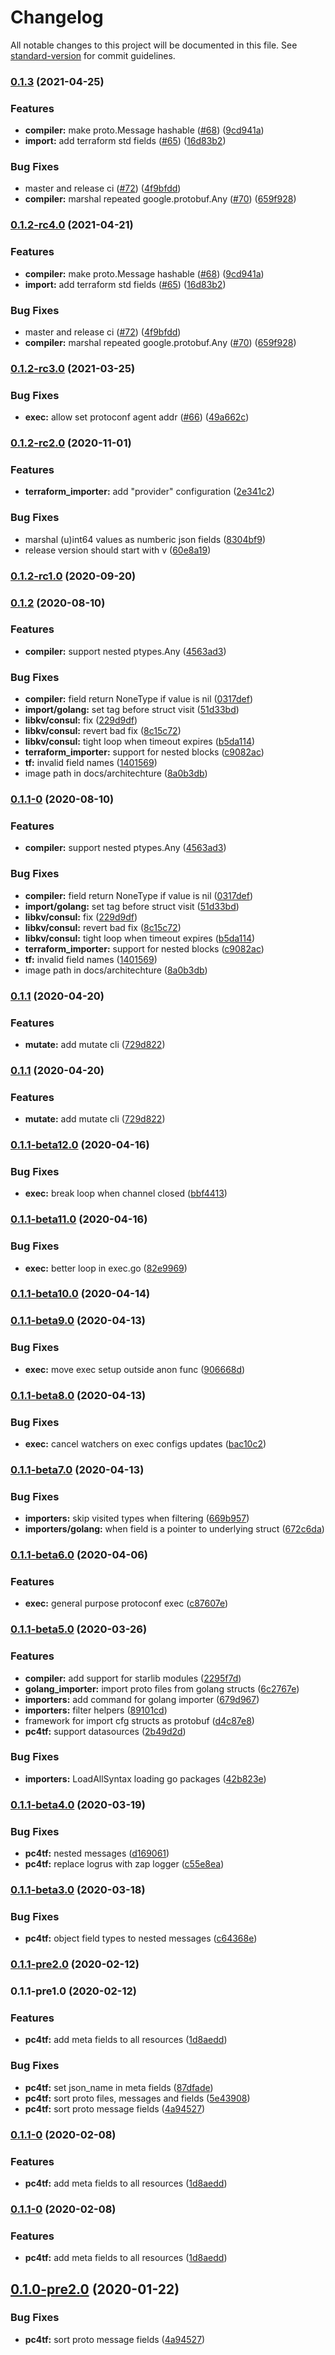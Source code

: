 # Changelog

All notable changes to this project will be documented in this file. See [standard-version](https://github.com/conventional-changelog/standard-version) for commit guidelines.

### [0.1.3](https://github.com/protoconf/protoconf/compare/v0.1.2-rc3.0...v0.1.3) (2021-04-25)


### Features

* **compiler:** make proto.Message hashable ([#68](https://github.com/protoconf/protoconf/issues/68)) ([9cd941a](https://github.com/protoconf/protoconf/commit/9cd941a6d25d2451307f8ed5023789a195425505))
* **import:** add terraform std fields ([#65](https://github.com/protoconf/protoconf/issues/65)) ([16d83b2](https://github.com/protoconf/protoconf/commit/16d83b22e9a0f75c1c9f74caf82835357fb03c00))


### Bug Fixes

* master and release ci ([#72](https://github.com/protoconf/protoconf/issues/72)) ([4f9bfdd](https://github.com/protoconf/protoconf/commit/4f9bfdd08972affc519663b881c46cbc111d4701))
* **compiler:** marshal repeated google.protobuf.Any ([#70](https://github.com/protoconf/protoconf/issues/70)) ([659f928](https://github.com/protoconf/protoconf/commit/659f9285d0d8c80865e576a3dbe2bbcb123497f6))

### [0.1.2-rc4.0](https://github.com/protoconf/protoconf/compare/v0.1.2-rc3.0...v0.1.2-rc4.0) (2021-04-21)


### Features

* **compiler:** make proto.Message hashable ([#68](https://github.com/protoconf/protoconf/issues/68)) ([9cd941a](https://github.com/protoconf/protoconf/commit/9cd941a6d25d2451307f8ed5023789a195425505))
* **import:** add terraform std fields ([#65](https://github.com/protoconf/protoconf/issues/65)) ([16d83b2](https://github.com/protoconf/protoconf/commit/16d83b22e9a0f75c1c9f74caf82835357fb03c00))


### Bug Fixes

* master and release ci ([#72](https://github.com/protoconf/protoconf/issues/72)) ([4f9bfdd](https://github.com/protoconf/protoconf/commit/4f9bfdd08972affc519663b881c46cbc111d4701))
* **compiler:** marshal repeated google.protobuf.Any ([#70](https://github.com/protoconf/protoconf/issues/70)) ([659f928](https://github.com/protoconf/protoconf/commit/659f9285d0d8c80865e576a3dbe2bbcb123497f6))

### [0.1.2-rc3.0](https://github.com/protoconf/protoconf/compare/v0.1.2-rc2.0...v0.1.2-rc3.0) (2021-03-25)


### Bug Fixes

* **exec:** allow set protoconf agent addr ([#66](https://github.com/protoconf/protoconf/issues/66)) ([49a662c](https://github.com/protoconf/protoconf/commit/49a662cfe9d299b39d91670f48f602ba08559596))

### [0.1.2-rc2.0](https://github.com/protoconf/protoconf/compare/v0.1.2-rc1.0...v0.1.2-rc2.0) (2020-11-01)


### Features

* **terraform_importer:** add "provider" configuration ([2e341c2](https://github.com/protoconf/protoconf/commit/2e341c2493004b4871a28e7c0571c1c1460bbf1c))


### Bug Fixes

* marshal (u)int64 values as numberic json fields ([8304bf9](https://github.com/protoconf/protoconf/commit/8304bf99bb93751280c597a8f85831ab2c8e2aec))
* release version should start with v ([60e8a19](https://github.com/protoconf/protoconf/commit/60e8a19e4b98feb1316fa205673853a736353d59))

### [0.1.2-rc1.0](https://github.com/protoconf/protoconf/compare/v0.1.2...v0.1.2-rc1.0) (2020-09-20)

### [0.1.2](https://github.com/protoconf/protoconf/compare/v0.1.1...v0.1.2) (2020-08-10)


### Features

* **compiler:** support nested ptypes.Any ([4563ad3](https://github.com/protoconf/protoconf/commit/4563ad36260ee3916c7e823e789b5b8dcec163f3))


### Bug Fixes

* **compiler:** field return NoneType if value is nil ([0317def](https://github.com/protoconf/protoconf/commit/0317def1e589c7c29e62bc89bacbb3d362ef5bd2))
* **import/golang:** set tag before struct visit ([51d33bd](https://github.com/protoconf/protoconf/commit/51d33bdda406115cdb16f2aab8b1d1fa03e265b1))
* **libkv/consul:** fix ([229d9df](https://github.com/protoconf/protoconf/commit/229d9df0c87d663cb0a88e796945ce5190b5e60d))
* **libkv/consul:** revert bad fix ([8c15c72](https://github.com/protoconf/protoconf/commit/8c15c7270d47cd93fea128fb29932cb3e131b7ee))
* **libkv/consul:** tight loop when timeout expires ([b5da114](https://github.com/protoconf/protoconf/commit/b5da114c51b921c68d116211842da1f9d292fcb5))
* **terraform_importer:** support for nested blocks ([c9082ac](https://github.com/protoconf/protoconf/commit/c9082ac3234495aa0eba560862e7b990257b623c))
* **tf:** invalid field names ([1401569](https://github.com/protoconf/protoconf/commit/14015693b2b42edf13aa538fc635f2e1b97df17b))
* image path in docs/architechture ([8a0b3db](https://github.com/protoconf/protoconf/commit/8a0b3db309f07756f8d91a0cb843a5313fcfe2f7))

### [0.1.1-0](https://github.com/protoconf/protoconf/compare/v0.1.1...v0.1.1-0) (2020-08-10)


### Features

* **compiler:** support nested ptypes.Any ([4563ad3](https://github.com/protoconf/protoconf/commit/4563ad36260ee3916c7e823e789b5b8dcec163f3))


### Bug Fixes

* **compiler:** field return NoneType if value is nil ([0317def](https://github.com/protoconf/protoconf/commit/0317def1e589c7c29e62bc89bacbb3d362ef5bd2))
* **import/golang:** set tag before struct visit ([51d33bd](https://github.com/protoconf/protoconf/commit/51d33bdda406115cdb16f2aab8b1d1fa03e265b1))
* **libkv/consul:** fix ([229d9df](https://github.com/protoconf/protoconf/commit/229d9df0c87d663cb0a88e796945ce5190b5e60d))
* **libkv/consul:** revert bad fix ([8c15c72](https://github.com/protoconf/protoconf/commit/8c15c7270d47cd93fea128fb29932cb3e131b7ee))
* **libkv/consul:** tight loop when timeout expires ([b5da114](https://github.com/protoconf/protoconf/commit/b5da114c51b921c68d116211842da1f9d292fcb5))
* **terraform_importer:** support for nested blocks ([c9082ac](https://github.com/protoconf/protoconf/commit/c9082ac3234495aa0eba560862e7b990257b623c))
* **tf:** invalid field names ([1401569](https://github.com/protoconf/protoconf/commit/14015693b2b42edf13aa538fc635f2e1b97df17b))
* image path in docs/architechture ([8a0b3db](https://github.com/protoconf/protoconf/commit/8a0b3db309f07756f8d91a0cb843a5313fcfe2f7))

### [0.1.1](https://github.com/protoconf/protoconf/compare/v0.1.1-beta12.0...v0.1.1) (2020-04-20)


### Features

* **mutate:** add mutate cli ([729d822](https://github.com/protoconf/protoconf/commit/729d822fb011002e24daf45702fac93586e5e140))

### [0.1.1](https://github.com/protoconf/protoconf/compare/v0.1.1-beta12.0...v0.1.1) (2020-04-20)


### Features

* **mutate:** add mutate cli ([729d822](https://github.com/protoconf/protoconf/commit/729d822fb011002e24daf45702fac93586e5e140))

### [0.1.1-beta12.0](https://github.com/protoconf/protoconf/compare/v0.1.1-beta11.0...v0.1.1-beta12.0) (2020-04-16)


### Bug Fixes

* **exec:** break loop when channel closed ([bbf4413](https://github.com/protoconf/protoconf/commit/bbf44132de149be1a557b1e719ca7508e8cbd631))

### [0.1.1-beta11.0](https://github.com/protoconf/protoconf/compare/v0.1.1-beta10.0...v0.1.1-beta11.0) (2020-04-16)


### Bug Fixes

* **exec:** better loop in exec.go ([82e9969](https://github.com/protoconf/protoconf/commit/82e9969c9fb50762fdf7d9941f86e3141958e18a))

### [0.1.1-beta10.0](https://github.com/protoconf/protoconf/compare/v0.1.1-beta9.0...v0.1.1-beta10.0) (2020-04-14)

### [0.1.1-beta9.0](https://github.com/protoconf/protoconf/compare/v0.1.1-beta8.0...v0.1.1-beta9.0) (2020-04-13)


### Bug Fixes

* **exec:** move exec setup outside anon func ([906668d](https://github.com/protoconf/protoconf/commit/906668da0830ac81869dd2a0284b5caa89d6ea9c))

### [0.1.1-beta8.0](https://github.com/protoconf/protoconf/compare/v0.1.1-beta7.0...v0.1.1-beta8.0) (2020-04-13)


### Bug Fixes

* **exec:** cancel watchers on exec configs updates ([bac10c2](https://github.com/protoconf/protoconf/commit/bac10c2bed40f3952d069ec8d21c56b9b61d5d9d))

### [0.1.1-beta7.0](https://github.com/protoconf/protoconf/compare/v0.1.1-beta6.0...v0.1.1-beta7.0) (2020-04-13)


### Bug Fixes

* **importers:** skip visited types when filtering ([669b957](https://github.com/protoconf/protoconf/commit/669b95797a39d58c3d366294334648152e1740e9))
* **importers/golang:** when field is a pointer to underlying struct ([672c6da](https://github.com/protoconf/protoconf/commit/672c6daf901d5f30b4e6b9f2cc236e244360cca9))

### [0.1.1-beta6.0](https://github.com/protoconf/protoconf/compare/v0.1.1-beta5.0...v0.1.1-beta6.0) (2020-04-06)


### Features

* **exec:** general purpose protoconf exec ([c87607e](https://github.com/protoconf/protoconf/commit/c87607e4990b1270393fb80d57199c4cc5a8f749))

### [0.1.1-beta5.0](https://github.com/protoconf/protoconf/compare/v0.1.1-beta4.0...v0.1.1-beta5.0) (2020-03-26)


### Features

* **compiler:** add support for starlib modules ([2295f7d](https://github.com/protoconf/protoconf/commit/2295f7d340a9a28878ec8ba7bd774f81d5bf3cd6))
* **golang_importer:** import proto files from golang structs ([6c2767e](https://github.com/protoconf/protoconf/commit/6c2767e83d729dde0d4f6c645ca4cbd6d2dfaf09))
* **importers:** add command for golang importer ([679d967](https://github.com/protoconf/protoconf/commit/679d9675773bf5f3e15be63f9ac60d437b964ca4))
* **importers:** filter helpers ([89101cd](https://github.com/protoconf/protoconf/commit/89101cd165fcb47778928b08ee20dc77b53e9062))
* framework for import cfg structs as protobuf ([d4c87e8](https://github.com/protoconf/protoconf/commit/d4c87e80f7eac25bb0e3b051a7d69916689a9e33))
* **pc4tf:** support datasources ([2b49d2d](https://github.com/protoconf/protoconf/commit/2b49d2d00302b3a6567d654da2f23d69fc48c07e))


### Bug Fixes

* **importers:** LoadAllSyntax loading go packages ([42b823e](https://github.com/protoconf/protoconf/commit/42b823e47117f38bd210b4c6d07a08344ce7fa56))

### [0.1.1-beta4.0](https://github.com/protoconf/protoconf/compare/v0.1.1-beta3.0...v0.1.1-beta4.0) (2020-03-19)


### Bug Fixes

* **pc4tf:** nested messages ([d169061](https://github.com/protoconf/protoconf/commit/d16906115106cea66ee80bbaec93bca453f98adc))
* **pc4tf:** replace logrus with zap logger ([c55e8ea](https://github.com/protoconf/protoconf/commit/c55e8eabbe6f3eb75d5af4ac1871bf5b5d686797))

### [0.1.1-beta3.0](https://github.com/protoconf/protoconf/compare/v0.1.1-pre2.0...v0.1.1-beta3.0) (2020-03-18)


### Bug Fixes

* **pc4tf:** object field types to nested messages ([c64368e](https://github.com/protoconf/protoconf/commit/c64368ebbbac5b283a5a643d8931ddff52139def))

### [0.1.1-pre2.0](https://github.com/protoconf/protoconf/compare/v0.1.1-pre1.0...v0.1.1-pre2.0) (2020-02-12)

### 0.1.1-pre1.0 (2020-02-12)


### Features

* **pc4tf:** add meta fields to all resources ([1d8aedd](https://github.com/protoconf/protoconf/commit/1d8aeddbb59a06a763e52b0432bcab3f2694c11f))


### Bug Fixes

* **pc4tf:** set json_name in meta fields ([87dfade](https://github.com/protoconf/protoconf/commit/87dfadeccdd41cf5f02b9196a9b0bca231680c0a))
* **pc4tf:** sort proto files, messages and fields ([5e43908](https://github.com/protoconf/protoconf/commit/5e4390896cccb04a1fb4384d20848e436425ab77))
* **pc4tf:** sort proto message fields ([4a94527](https://github.com/protoconf/protoconf/commit/4a9452788f9bc1aaaf3ec23e0547536eacfa9cd4))

### [0.1.1-0](https://github.com/protoconf/protoconf/compare/v0.1.0-pre2.0...v0.1.1-0) (2020-02-08)


### Features

* **pc4tf:** add meta fields to all resources ([1d8aedd](https://github.com/protoconf/protoconf/commit/1d8aeddbb59a06a763e52b0432bcab3f2694c11f))

### [0.1.1-0](https://github.com/protoconf/protoconf/compare/v0.1.0-pre2.0...v0.1.1-0) (2020-02-08)


### Features

* **pc4tf:** add meta fields to all resources ([1d8aedd](https://github.com/protoconf/protoconf/commit/1d8aeddbb59a06a763e52b0432bcab3f2694c11f))

## [0.1.0-pre2.0](https://github.com/protoconf/protoconf/compare/v0.1.0-pre2...v0.1.0-pre2.0) (2020-01-22)


### Bug Fixes

* **pc4tf:** sort proto message fields ([4a94527](https://github.com/protoconf/protoconf/commit/4a9452788f9bc1aaaf3ec23e0547536eacfa9cd4))
